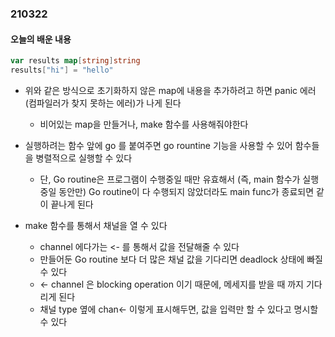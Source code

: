 ### 210322

#### 오늘의 배운 내용
```go
var results map[string]string
results["hi"] = "hello"
```
* 위와 같은 방식으로 초기화하지 않은 map에 내용을 추가하려고 하면 panic 에러(컴파일러가 찾지 못하는 에러)가 나게 된다
  * 비어있는 map을 만들거나, make 함수를 사용해줘야한다

* 실행하려는 함수 앞에 go 를 붙여주면 go rountine 기능을 사용할 수 있어 함수들을 병렬적으로 실행할 수 있다
  * 단, Go routine은 프로그램이 수행중일 때만 유효해서 (즉, main 함수가 실행 중일 동안만) Go routine이 다 수행되지 않았더라도 main func가 종료되면 같이 끝나게 된다

* make 함수를 통해서 채널을 열 수 있다
  * channel 에다가는 <- 를 통해서 값을 전달해줄 수 있다 
  * 만들어둔 Go routine 보다 더 많은 채널 값을 기다리면 deadlock 상태에 빠질 수 있다
  * <- channel 은 blocking operation 이기 때문에, 메세지를 받을 때 까지 기다리게 된다
  * 채널 type 옆에 chan<- 이렇게 표시해두면, 값을 입력만 할 수 있다고 명시할 수 있다
